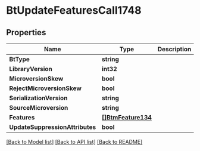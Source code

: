 # BtUpdateFeaturesCall1748

## Properties

Name | Type | Description | Notes
------------ | ------------- | ------------- | -------------
**BtType** | **string** |  | [optional] 
**LibraryVersion** | **int32** |  | [optional] 
**MicroversionSkew** | **bool** |  | [optional] 
**RejectMicroversionSkew** | **bool** |  | [optional] 
**SerializationVersion** | **string** |  | [optional] 
**SourceMicroversion** | **string** |  | [optional] 
**Features** | [**[]BtmFeature134**](BTMFeature-134.md) |  | [optional] 
**UpdateSuppressionAttributes** | **bool** |  | [optional] 

[[Back to Model list]](../README.md#documentation-for-models) [[Back to API list]](../README.md#documentation-for-api-endpoints) [[Back to README]](../README.md)


